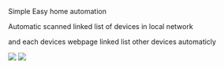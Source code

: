 Simple Easy home automation

Automatic scanned linked list of devices in local network

and each devices webpage linked list other devices automaticly

<img src="https://github.com/ldijkman/Hey_Electra/blob/main/ESP32/Screenshot_20211129-045524_BonjourBrowser.jpg">

<img src="https://github.com/ldijkman/Hey_Electra/blob/main/ESP32/Screenshot_20211129-045939_Chrome.jpg">
